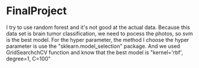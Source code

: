 # FinalProject
I try to use random forest and it's not good at the actual data. 
Because this data set is brain tumor classification, we need to pocess the photos, so svm is the best model.
For the hyper parameter, the method I choose the hyper parameter is use the "sklearn.model_selection" package. And we used GridSearchchCV function and know that the best model is "kernel='rbf', degree=1, C=100"
